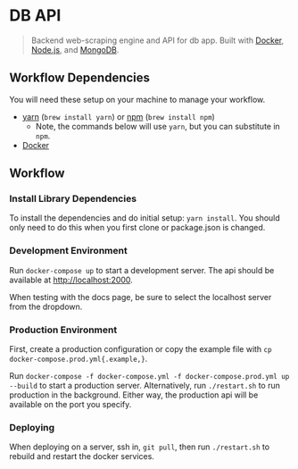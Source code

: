 # DB API

> Backend web-scraping engine and API for db app. Built with
> [Docker](https://docker.com/), [Node.js](https://nodejs.org/), and
> [MongoDB](https://mongodb.com/).

## Workflow Dependencies

You will need these setup on your machine to manage your workflow.

* [yarn](https://yarnpkg.com/) (`brew install yarn`) or
  [npm](https://www.npmjs.com/) (`brew install npm`)
  * Note, the commands below will use `yarn`, but you can substitute in `npm`.
* [Docker](https://docs.docker.com/install/)

## Workflow

### Install Library Dependencies

To install the dependencies and do initial setup: `yarn install`. You
should only need to do this when you first clone or package.json is changed.

### Development Environment

Run `docker-compose up` to start a development server. The api should be
available at <http://localhost:2000>.

When testing with the docs page, be sure to select the localhost server from
the dropdown.

### Production Environment

First, create a production configuration or copy the example file with
`cp docker-compose.prod.yml{.example,}`.

Run `docker-compose -f docker-compose.yml -f docker-compose.prod.yml up --build`
to start a production server. Alternatively, run `./restart.sh` to run
production in the background. Either way, the production api will be
available on the port you specify.

### Deploying

When deploying on a server, ssh in, `git pull`, then run `./restart.sh` to
rebuild and restart the docker services.
